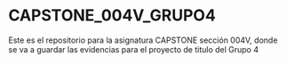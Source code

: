 # CAPSTONE_004V_GRUPO4
Este es el repositorio para la asignatura CAPSTONE sección 004V, donde se va a guardar las evidencias para el proyecto de titulo del Grupo 4 
